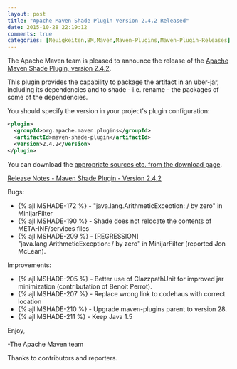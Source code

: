 ```yaml
---
layout: post
title: "Apache Maven Shade Plugin Version 2.4.2 Released"
date: 2015-10-28 22:19:12
comments: true
categories: [Neuigkeiten,BM,Maven,Maven-Plugins,Maven-Plugin-Releases]
---
```

The Apache Maven team is pleased to announce the release of the [Apache
Maven Shade Plugin, version 2.4.2](http://maven.apache.org/plugins/maven-shade-plugin/).

This plugin provides the capability to package the artifact in an uber-jar,
including its dependencies and to shade - i.e. rename - the packages of some of
the dependencies.

You should specify the version in your project's plugin configuration:

``` xml
<plugin>
  <groupId>org.apache.maven.plugins</groupId>
  <artifactId>maven-shade-plugin</artifactId>
  <version>2.4.2</version>
</plugin>
```

<!-- more -->

You can download the [appropriate sources etc. from the download page](http://maven.apache.org/plugins/maven-shade-plugin/download.cgi).
 
[Release Notes - Maven Shade Plugin - Version 2.4.2](https://issues.apache.org/jira/secure/ReleaseNote.jspa?projectId=12317921&version=12333008)

Bugs:

 * {% ajl MSHADE-172 %} -  "java.lang.ArithmeticException: / by zero" in MinijarFilter
 * {% ajl MSHADE-190 %} -  Shade does not relocate the contents of META-INF/services files
 * {% ajl MSHADE-209 %} -  [REGRESSION] "java.lang.ArithmeticException: / by zero" in MinijarFilter (reported Jon McLean).

Improvements:

 * {% ajl MSHADE-205 %} -  Better use of ClazzpathUnit for improved jar minimization (contributation of Benoit Perrot).
 * {% ajl MSHADE-207 %} -  Replace wrong link to codehaus with correct location
 * {% ajl MSHADE-210 %} -  Upgrade maven-plugins parent to version 28.
 * {% ajl MSHADE-211 %} -  Keep Java 1.5


Enjoy,

-The Apache Maven team

Thanks to contributors and reporters.

